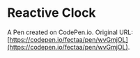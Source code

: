 # Reactive Clock

A Pen created on CodePen.io. Original URL: [https://codepen.io/fectaa/pen/wvGmjOL](https://codepen.io/fectaa/pen/wvGmjOL).


